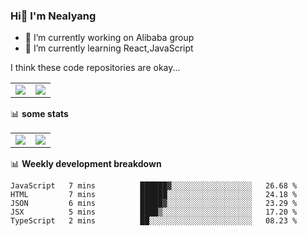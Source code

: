 ### Hi👋 I'm Nealyang

- 🔭 I’m currently working on Alibaba group
- 🌱 I’m currently learning React,JavaScript


I think these code repositories are okay...

<table>
  <tbody>
    <tr>
      <td>
        <a href="https://github.com/Nealyang/React-Express-Blog-Demo">
          <img align="center" src="https://github-readme-stats.vercel.app/api/pin/?username=Nealyang&repo=React-Express-Blog-Demo&theme=chartreuse-dark" />
        </a>
      </td>
       <td>
        <a href="https://github.com/Nealyang/PersonalBlog">
          <img align="center" src="https://github-readme-stats.vercel.app/api/pin/?username=Nealyang&repo=PersonalBlog&theme=chartreuse-dark" />
        </a>
      </td>
    </tr>
  </tbody>
</table>

📊 **some stats**


<table>
  <tbody>
    <tr>
      <td>
          <img align="center" src="https://github-readme-stats.vercel.app/api?username=Nealyang&theme=chartreuse-dark&show_icons=true" />
      </td>
       <td>
          <img align="center" src="https://github-readme-stats.vercel.app/api/top-langs/?username=Nealyang&theme=chartreuse-dark" />
      </td>
    </tr>
  </tbody>
</table>

📊 **Weekly development breakdown**

<!--START_SECTION:waka-->
```text
JavaScript   7 mins          ██████▓░░░░░░░░░░░░░░░░░░   26.68 % 
HTML         7 mins          ██████░░░░░░░░░░░░░░░░░░░   24.18 % 
JSON         6 mins          █████▓░░░░░░░░░░░░░░░░░░░   23.29 % 
JSX          5 mins          ████▒░░░░░░░░░░░░░░░░░░░░   17.20 % 
TypeScript   2 mins          ██░░░░░░░░░░░░░░░░░░░░░░░   08.23 % 
```
<!--END_SECTION:waka-->
